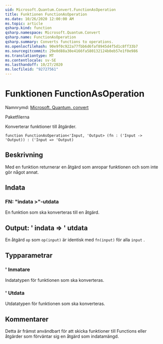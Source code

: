 ```yaml
---
uid: Microsoft.Quantum.Convert.FunctionAsOperation
title: Funktionen FunctionAsOperation
ms.date: 10/26/2020 12:00:00 AM
ms.topic: article
qsharp.kind: function
qsharp.namespace: Microsoft.Quantum.Convert
qsharp.name: FunctionAsOperation
qsharp.summary: Converts functions to operations.
ms.openlocfilehash: 90e9f0c922a77fbb6d6faf8945d4f5d1c8ff33b7
ms.sourcegitcommit: 29e0d88a30e4166fa580132124b0eb57e1f0e986
ms.translationtype: MT
ms.contentlocale: sv-SE
ms.lasthandoff: 10/27/2020
ms.locfileid: "92727561"
---
```

# <a name="functionasoperation-function"></a>Funktionen FunctionAsOperation

Namnrymd: [Microsoft. Quantum. convert](xref:Microsoft.Quantum.Convert)

Paketfilerna [](https://nuget.org/packages/)


Konverterar funktioner till åtgärder.

```qsharp
function FunctionAsOperation<'Input, 'Output> (fn : ('Input -> 'Output)) : ('Input => 'Output)
```


## <a name="description"></a>Beskrivning

Med en funktion returnerar en åtgärd som anropar funktionen och som inte gör något annat.

## <a name="input"></a>Indata

### <a name="fn--input---output"></a>FN: "indata >"-utdata

En funktion som ska konverteras till en åtgärd.



## <a name="output--input--output"></a>Output: ' indata => ' utdata 

En åtgärd `op` som `op(input)` är identisk med `fn(input)` för alla `input` .

## <a name="type-parameters"></a>Typparametrar

### <a name="input"></a>' Inmatare

Indatatypen för funktionen som ska konverteras.
### <a name="output"></a>' Utdata

Utdatatypen för funktionen som ska konverteras.

## <a name="remarks"></a>Kommentarer

Detta är främst användbart för att skicka funktioner till Functions eller åtgärder som förväntar sig en åtgärd som indatamängd.